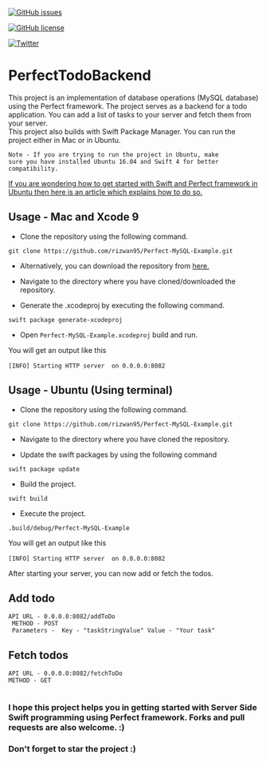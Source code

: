 [![GitHub issues](https://img.shields.io/github/issues/rizwan95/Perfect-MySQL-Example.svg)](https://github.com/rizwan95/Perfect-MySQL-Example/issues)

[![GitHub license](https://img.shields.io/github/license/rizwan95/Perfect-MySQL-Example.svg)](https://github.com/rizwan95/Perfect-MySQL-Example/blob/master/LICENSE)

[![Twitter](https://img.shields.io/twitter/url/https/github.com/rizwan95/Perfect-MySQL-Example.svg?style=social)](https://twitter.com/intent/tweet?text=Wow:&url=https%3A%2F%2Fgithub.com%2Frizwan95%2FPerfect-MySQL-Example)
# PerfectTodoBackend


This project is an implementation of database operations (MySQL database) using the Perfect framework. The project serves as a backend for a todo application. You can add a list of tasks to your server and fetch them from your server.    
This project also builds with Swift Package Manager. You can run the project either in Mac or in Ubuntu. 

<code>Note - If you are trying to run the project in Ubuntu, make sure you have installed Ubuntu 16.04 and Swift 4 for better compatibility. </code>

[If you are wondering how to get started with Swift and Perfect framework in Ubuntu then here is an article which explains how to do so.](https://www.bit.ly/installperfect "Deploying Perfect and Swift 4 on Ubuntu")


## Usage - Mac and Xcode 9

* Clone the repository using the following command.

<pre><code>git clone https://github.com/rizwan95/Perfect-MySQL-Example.git</code></pre>

* Alternatively, you can download the repository from [here.](https://github.com/rizwan95/Perfect-MySQL-Example/archive/master.zip "Perfect-MySQL example")

* Navigate to the directory where you have cloned/downloaded the repository.

* Generate the .xcodeproj by executing the following command.

<pre><code>swift package generate-xcodeproj</code></pre>

* Open <code>Perfect-MySQL-Example.xcodeproj</code> build and run. 

You will get an output like this

<pre><code>[INFO] Starting HTTP server  on 0.0.0.0:8082</code> </pre>

## Usage - Ubuntu (Using terminal)

* Clone the repository using the following command.

<pre><code>git clone https://github.com/rizwan95/Perfect-MySQL-Example.git</code></pre>

* Navigate to the directory where you have cloned the repository.

* Update the swift packages by using the following command
<pre><code>swift package update</code></pre>

* Build the project.
<pre><code>swift build</code></pre>

* Execute the project. 
<pre><code>.build/debug/Perfect-MySQL-Example</code></pre>

You will get an output like this

<pre><code>[INFO] Starting HTTP server  on 0.0.0.0:8082</code> </pre>

After starting your server, you can now add or fetch the todos.

## Add todo

<pre><code>API URL - 0.0.0.0:8082/addToDo 
 METHOD - POST
 Parameters -  Key - "taskStringValue" Value - "Your task" </code></pre>


## Fetch todos

<pre><code>API URL - 0.0.0.0:8082/fetchToDo 
METHOD - GET
  </code></pre>


### I hope this project helps you in getting started with Server Side Swift programming using Perfect framework. Forks and pull requests are also welcome. :) 
### Don't forget to star the project :) 



